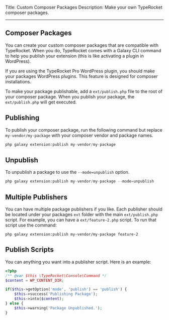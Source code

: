 Title: Custom Composer Packages
Description: Make your own TypeRocket composer packages. 

---

## Composer Packages

You can create your custom composer packages that are compatible with TypeRocket. When you do, TypeRocket comes with a Galaxy CLI command to help you publish your extension (this is like activating a plugin in WordPress).

If you are using the TypeRocket Pro WordPress plugin, you should make your packages WordPress plugins. This feature is designed for composer installations.

To make your package publishable, add a `ext/publish.php` file to the root of your composer package. When you publish your package, the `ext/publish.php` will get executed.

## Publishing

To publish your composer package, run the following command but replace `my-vendor/my-package` with your composer vendor and package names.

```php
php galaxy extension:publish my-vendor/my-package
```

## Unpublish

To unpublish a package to use the `--mode=unpublish` option.

```php
php galaxy extension:publish my-vendor/my-package --mode=unpublish
```

## Multiple Publishers

You can have multiple package publishers if you like. Each publisher should be located under your packages `ext` folder with the main `ext/publish.php` script. For example, you can have a `ext/feature-2.php` script. To run that script use the command:

```
php galaxy extension:publish my-vendor/my-package feature-2
```

## Publish Scripts

You can anything you want into a publisher script. Here is an example:

```php
<?php
/** @var $this \TypeRocket\Console\Command */
$content = WP_CONTENT_DIR;

if($this->getOption('mode', 'publish') == 'publish') {
    $this->success('Publishing Package');
    $this->into($content);
} else {
    $this->warning('Package Unpublished.');
}
```

